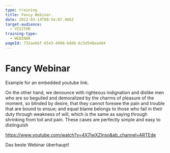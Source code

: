```yaml
---
type: training
title: Fancy Webinar.
date: 2022-03-14T08:54:07.466Z
target-audience:
  - VISITOR
training-type:
  - WEBINAR
pageId: 732aebbf-6543-4998-b8d6-6c5d548ead84
---
```

# Fancy Webinar

Example for an embedded youtube link. 

On the other hand, we denounce with righteous indignation and dislike men who are so beguiled and demoralized by the charms of pleasure of the moment, so blinded by desire, that they cannot foresee the pain and trouble that are bound to ensue; and equal blame belongs to those who fail in their duty through weakness of will, which is the same as saying through shrinking from toil and pain. These cases are perfectly simple and easy to distinguish

<https://www.youtube.com/watch?v=4X7lwXZInso&ab_channel=ARTEde>

Das beste Webinar überhaupt!